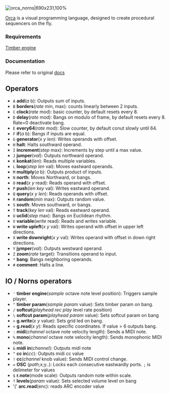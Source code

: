 ![orca_norns|690x231,100%](https://llllllll.co/uploads/default/original/3X/e/e/ee7a2a1460ac4c0a54c8a0b067b7e7d9c35f23fd.png) 

[Orca](https://100r.co/pages/orca.html) is a visual programming language, designed to create procedural sequencers on the fly.

### Requirements

[Timber engine](https://llllllll.co/t/timber/)


### Documentation

Please refer to original [docs](https://github.com/hundredrabbits/Orca#operators)

## Operators

- `A` **add**(*a* b): Outputs sum of inputs.
- `B` **borders**(*rate* min, max): counts linearly between 2 inputs.
- `C` **clock**(*rate* mod): basic counter, by default resets every 8.
- `D` **delay**(*rate* mod): Bangs on modulo of frame, by default resets every 8. Rate=0 deactivate bang.
- `E` **every64**(*rate* mod): Slow counter, by default conut slowly until 64.
- `F` **if**(*a* b): Bangs if inputs are equal.
- `G` **generator**(*x* *y* *len*): Writes operands with offset.
- `H` **halt**: Halts southward operand.
- `I` **increment**(*step* max): Increments by step until a max value.
- `J` **jumper**(*val*): Outputs northward operand.
- `K` **konkat**(*len*): Reads multiple variables.
- `L` **loop**(*step* *len* val): Moves eastward operands.
- `M` **multiply**(*a* b): Outputs product of inputs.
- `N` **north**: Moves Northward, or bangs.
- `O` **read**(*x* *y* read): Reads operand with offset.
- `P` **push**(*len* *key* val): Writes eastward operand.
- `Q` **query**(*x* *y* *len*): Reads operands with offset.
- `R` **random**(*min* max): Outputs random value.
- `S` **south**: Moves southward, or bangs.
- `T` **track**(*key* *len* val): Reads eastward operand.
- `U` **uclid**(*step* max): Bangs on Euclidean rhythm.
- `V` **variable**(*write* read): Reads and writes variable.
- `W` **write upleft**(*x* *y* val): Writes operand with offset in upper left directions.
- `X` **write downright**(*x* *y* val): Writes operand with offset in down right directions.
- `Y` **jymper**(*val*): Outputs westward operand.
- `Z` **zoom**(*rate* target): Transitions operand to input.
- `*` **bang**: Bangs neighboring operands.
- `#` **comment**: Halts a line.

## IO / Norns operators

- `'` **timber engine**(*sample* octave note level position): Triggers sample player.
- `"` **timber param**(*sample* *param* value): Sets timber param on bang.
- `/` **softcut**(*playhead* *rec* *play* level rate position) 
- `\` **softcut param**(*playhead* *param* value): Sets softcut param on bang
- `>` **g.write**(*x* *y* value): Sets grid led on bang.
- `<` **g.read**(*x* *y*): Reads specific coordinates. If value > 6 outputs bang.
- `:` **midi**(*channel* octave note velocity length): Sends a MIDI note.
- `%` **mono**(*channel* octave note velocity length): Sends monophonic MIDI note.
- `&` **midi in**(*channel*): Outputs midi note
- `^` **cc in**(*cc*): Outputs midi cc value
- `!` **cc**(*channel* knob value): Sends MIDI control change.
- `=` **OSC** (*path*;x;y..): Locks each consecutive eastwardly ports. `;` is delimeter for values
- `$` **r.note**(mode scale): Outputs random note within scale. 
- `?` **levels**(*param* value): Sets selected volume level on bang
- '(' **arc.read**(enc): reads ARC encoder value 
